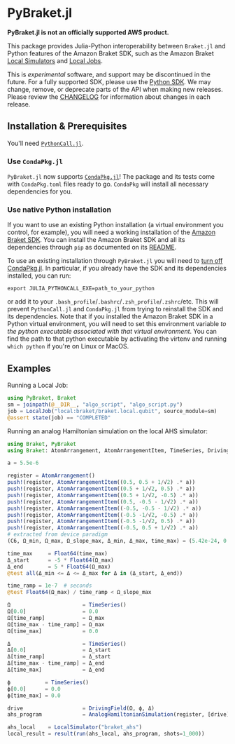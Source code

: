 # PyBraket.jl

**PyBraket.jl is not an officially supported AWS product.**

This package provides Julia-Python interoperability between `Braket.jl` and Python features of the Amazon Braket SDK, such as the Amazon Braket [Local Simulators](https://docs.aws.amazon.com/braket/latest/developerguide/braket-send-to-local-simulator.html) and
[Local Jobs](https://docs.aws.amazon.com/braket/latest/developerguide/braket-jobs-local-mode.html).

This is *experimental* software, and support may be discontinued in the future. For a fully supported SDK, please use
the [Python SDK](https://github.com/aws/amazon-braket-sdk-python). We may change, remove, or deprecate parts of the API when making new releases.
Please review the [CHANGELOG](CHANGELOG.md) for information about changes in each release. 

## Installation & Prerequisites

You'll need [`PythonCall.jl`](https://cjdoris.github.io/PythonCall.jl).

### Use `CondaPkg.jl`

`PyBraket.jl` now supports [`CondaPkg.jl`](https://github.com/cjdoris/CondaPkg.jl)! The package and its tests come with `CondaPkg.toml` files ready to go.
`CondaPkg` will install all necessary dependencies for you.

### Use native Python installation

If you want to use an existing Python installation (a virtual environment you control, for example),
you will need a working installation of the [Amazon Braket SDK](https://github.com/aws/amazon-braket-sdk-python).
You can install the Amazon Braket SDK and all its dependencies through `pip` as documented on its [README](https://github.com/aws/amazon-braket-sdk-python/blob/main/README.md).
 
To use an existing installation through `PyBraket.jl` you will need to [turn off CondaPkg.jl](https://cjdoris.github.io/PythonCall.jl/stable/pythoncall/#If-you-don't-want-to-use-Conda).
In particular, if you already have the SDK and its dependencies installed, you can run:

`export JULIA_PYTHONCALL_EXE=path_to_your_python`

or add it to your `.bash_profile`/`.bashrc`/`.zsh_profile`/`.zshrc`/etc.
This will prevent `PythonCall.jl` and `CondaPkg.jl` from trying to reinstall the SDK and its dependencies.
Note that if you installed the Amazon Braket SDK in a Python virtual environment, you will need to set this environment variable *to the python executable associated with that virtual environment*. You can find the path to that python executable by activating the virtenv and running `which python` if you're on Linux or MacOS.

## Examples

Running a Local Job:

```julia
using PyBraket, Braket
sm = joinpath(@__DIR__, "algo_script", "algo_script.py")
job = LocalJob("local:braket/braket.local.qubit", source_module=sm)
@assert state(job) == "COMPLETED" 
```

Running an analog Hamiltonian simulation on the local AHS simulator:

```julia
using Braket, PyBraket
using Braket: AtomArrangement, AtomArrangementItem, TimeSeries, DrivingField, AwsDevice, AnalogHamiltonianSimulation, discretize, AnalogHamiltonianSimulationQuantumTaskResult

a = 5.5e-6

register = AtomArrangement()
push!(register, AtomArrangementItem((0.5, 0.5 + 1/√2) .* a))
push!(register, AtomArrangementItem((0.5 + 1/√2, 0.5) .* a))
push!(register, AtomArrangementItem((0.5 + 1/√2, -0.5) .* a))
push!(register, AtomArrangementItem((0.5, -0.5 - 1/√2) .* a))
push!(register, AtomArrangementItem((-0.5, -0.5 - 1/√2) .* a))
push!(register, AtomArrangementItem((-0.5 -1/√2, -0.5) .* a))
push!(register, AtomArrangementItem((-0.5 -1/√2, 0.5) .* a))
push!(register, AtomArrangementItem((-0.5, 0.5 + 1/√2) .* a))
# extracted from device paradigm
(C6, Ω_min, Ω_max, Ω_slope_max, Δ_min, Δ_max, time_max) = (5.42e-24, 0.0, 6.3e6, 2.5e14, -1.25e8, 1.25e8, 4.0e-6)

time_max     = Float64(time_max)
Δ_start      = -5 * Float64(Ω_max)
Δ_end        = 5 * Float64(Ω_max)
@test all(Δ_min <= Δ <= Δ_max for Δ in (Δ_start, Δ_end))

time_ramp = 1e-7  # seconds
@test Float64(Ω_max) / time_ramp < Ω_slope_max

Ω                       = TimeSeries()
Ω[0.0]                  = 0.0
Ω[time_ramp]            = Ω_max
Ω[time_max - time_ramp] = Ω_max
Ω[time_max]             = 0.0 

Δ                       = TimeSeries()
Δ[0.0]                  = Δ_start
Δ[time_ramp]            = Δ_start
Δ[time_max - time_ramp] = Δ_end
Δ[time_max]             = Δ_end

ϕ           = TimeSeries()
ϕ[0.0]      = 0.0
ϕ[time_max] = 0.0

drive                   = DrivingField(Ω, ϕ, Δ)
ahs_program             = AnalogHamiltonianSimulation(register, [drive])

ahs_local    = LocalSimulator("braket_ahs")
local_result = result(run(ahs_local, ahs_program, shots=1_000))
``` 
